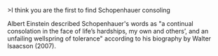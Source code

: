 ---
---
\>I think you are the first to find Schopenhauer consoling 

Albert Einstein described Schopenhauer's words as "a continual consolation in the face of life’s hardships, my own and others’, and an unfailing wellspring of tolerance" according to his biography by Walter Isaacson (2007).
